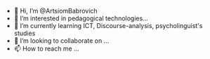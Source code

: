 - 👋 Hi, I’m @ArtsiomBabrovich
- 👀 I’m interested in pedagogical technologies...
- 🌱 I’m currently learning ICT, Discourse-analysis, psycholinguist's studies
- 💞️ I’m looking to collaborate on ...
- 📫 How to reach me ...

<!---
ArtsiomBabrovich/ArtsiomBabrovich is a ✨ special ✨ repository because its `README.md` (this file) appears on your GitHub profile.
You can click the Preview link to take a look at your changes.
--->
